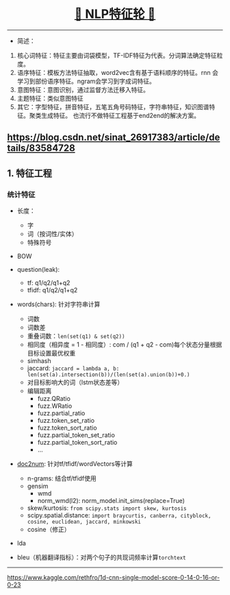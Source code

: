 [<h1 align = "center">:rocket: NLP特征轮 :facepunch:</h1>][1]

---

- 简述：
1. 核心词特征：特征主要由词袋模型，TF-IDF特征为代表。分词算法确定特征粒度。
2. 语序特征：模板方法特征抽取，word2vec含有基于语料顺序的特征。rnn 会学习到部份语序特征。ngram会学习到字成词特征。
3. 意图特征：意图识别，通过监督方法迁移入特征。
4. 主题特征：类似意图特征
5. 其它：字型特征，拼音特征，五笔五角号码特征，字符串特征，知识图谱特征。聚类生成特征。
也流行不做特征工程基于end2end的解决方案。


https://blog.csdn.net/sinat_26917383/article/details/83584728
---
## 1. 特征工程

### 统计特征
- 长度：
    - 字
    - 词（按词性/实体）
    - 特殊符号
- BOW


- question(leak): 
  - tf: q1/q2/q1+q2
  - tfidf: q1/q2/q1+q2
  
- words(chars): 针对字符串计算
  - 词数
  - 词数差
  - 重叠词数：`len(set(q1) & set(q2))`
  - 相同度（相异度 = 1 - 相同度）: com / (q1 + q2 - com)每个状态分量根据目标设置最优权重
  - simhash
  - jaccard: `jaccard = lambda a, b: len(set(a).intersection(b))/(len(set(a).union(b))+0.)`
  - 对目标影响大的词（lstm状态差等）
  - 编辑距离
    - fuzz.QRatio
    - fuzz.WRatio
    - fuzz.partial_ratio
    - fuzz.token_set_ratio
    - fuzz.token_sort_ratio
    - fuzz.partial_token_set_ratio
    - fuzz.partial_token_sort_ratio
    - ...

  
- [doc2num][3]: 针对tf/tfidf/wordVectors等计算
  - n-grams: 结合tf/tfidf使用
  - gensim
    - wmd
    - norm_wmd(l2): norm_model.init_sims(replace=True)
  - skew/kurtosis: `from scipy.stats import skew, kurtosis`
  - scipy.spatial.distance: `import braycurtis, canberra, cityblock, cosine, euclidean, jaccard, minkowski`
  - cosine（修正）

- lda
- bleu（机器翻译指标）：对两个句子的共现词频率计算`torchtext`



---
[1]: https://github.com/binzhouchn/Algorithm_Interview_Notes-Chinese/tree/master/B-%E8%87%AA%E7%84%B6%E8%AF%AD%E8%A8%80%E5%A4%84%E7%90%86
[2]: https://github.com/Jie-Yuan/text2vec
[3]: https://www.kaggle.com/kardopaska/fast-how-to-abhishek-s-features-w-o-cray-xk7
https://www.kaggle.com/rethfro/1d-cnn-single-model-score-0-14-0-16-or-0-23
